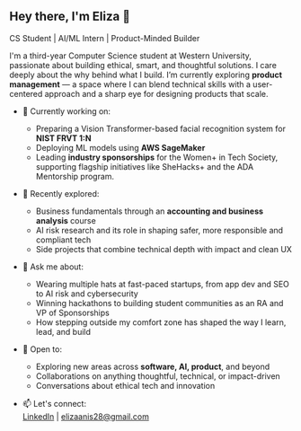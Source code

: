 ## Hey there, I'm Eliza 👋  
CS Student | AI/ML Intern | Product-Minded Builder

I'm a third-year Computer Science student at Western University, passionate about building ethical, smart, and thoughtful solutions. I care deeply about the why behind what I build. I’m currently exploring **product management** — a space where I can blend technical skills with a user-centered approach and a sharp eye for designing products that scale. 

- 🔬 Currently working on:  
  - Preparing a Vision Transformer-based facial recognition system for **NIST FRVT 1:N**
  -  Deploying ML models using **AWS SageMaker**
  - Leading **industry sponsorships** for the Women+ in Tech Society, supporting flagship initiatives like SheHacks+ and the ADA Mentorship program. 

- 🧠 Recently explored:  
  - Business fundamentals through an **accounting and business analysis** course  
  - AI risk research and its role in shaping safer, more responsible and compliant tech
  - Side projects that combine technical depth with impact and clean UX

- 💬 Ask me about:  
  - Wearing multiple hats at fast-paced startups, from app dev and SEO to AI risk and cybersecurity 
  - Winning hackathons to building student communities as an RA and VP of Sponsorships 
  -  How stepping outside my comfort zone has shaped the way I learn, lead, and build

- 🌱 Open to:  
  - Exploring new areas across **software, AI, product**, and beyond
  - Collaborations on anything thoughtful, technical, or impact-driven  
  - Conversations about ethical tech and innovation

- 📫 Let's connect:  
  [LinkedIn](https://www.linkedin.com/in/eliza-anis-281907e/) | [elizaanis28@gmail.com](mailto:elizaanis28@gmail.com)
